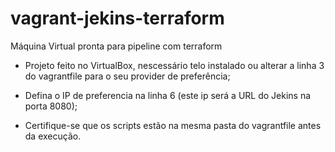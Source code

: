 # vagrant-jekins-terraform
Máquina Virtual pronta para pipeline com terraform

- Projeto feito no VirtualBox, nescessário telo instalado ou alterar a linha 3 do vagrantfile para o seu provider de preferência;

- Defina o IP de preferencia na linha 6 (este ip será a URL do Jekins na porta 8080);

- Certifique-se que os scripts estão na mesma pasta do vagrantfile antes da execução.

